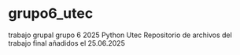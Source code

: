 # grupo6_utec
trabajo grupal grupo 6 2025 Python Utec
Repositorio de archivos del trabajo final añadidos el 25.06.2025
